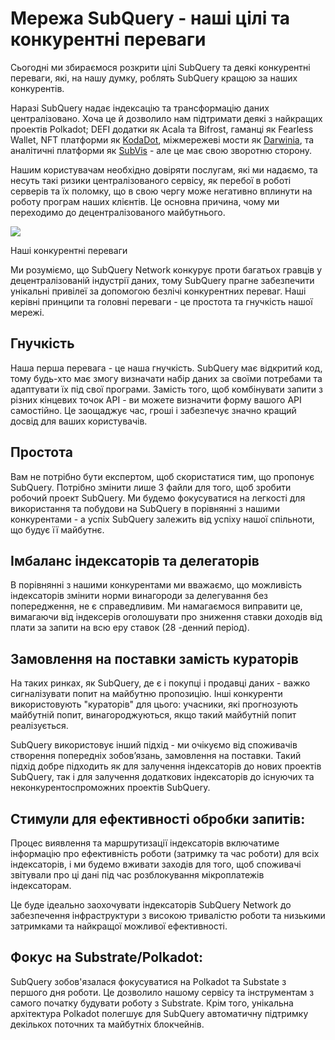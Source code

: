 # Мережа SubQuery - наші цілі та конкурентні переваги

Сьогодні ми збираємося розкрити цілі SubQuery та деякі конкурентні переваги, які, на нашу думку, роблять SubQuery кращою за наших конкурентів.

Наразі SubQuery надає індексацію та трансформацію даних централізовано. Хоча це й дозволило нам підтримати деякі з найкращих проектів Polkadot; DEFI додатки як Acala та Bifrost, гаманці як Fearless Wallet, NFT платформи як [KodaDot](https://kodadot.xyz/), міжмережеві мости як [Darwinia](https://explorer.subquery.network/subquery/darwinia-network/darwinia), та аналітичні платформи як [SubVis](https://subvis.io/) - але це має свою зворотню сторону.

Нашим користувачам необхідно довіряти послугам, які ми надаємо, та несуть такі ризики централізованого сервісу, як перебої в роботі серверів та їх поломку, що в свою чергу може негативно вплинути на роботу програм наших клієнтів. Це основна причина, чому ми переходимо до децентралізованого майбутнього.

![](https://miro.medium.com/max/868/1*CPksnN9_jyMGQ0sSbiJvDQ.png)

Наші конкурентні переваги

Ми розуміємо, що SubQuery Network конкурує проти багатьох гравців у децентралізованій індустрії даних, тому SubQuery прагне забезпечити унікальні привілеї за допомогою безлічі конкурентних переваг. Наші керівні принципи та головні переваги - це простота та гнучкість нашої мережі.

## Гнучкість

Наша перша перевага - це наша гнучкість. SubQuery має відкритий код, тому будь-хто має змогу визначати набір даних за  своїми потребами та адаптувати їх під свої програми. Замість того, щоб комбінувати запити з різних кінцевих точок API - ви можете визначити форму вашого API самостійно. Це заощаджує час, гроші і забезпечує значно кращий досвід для ваших користувачів.

## Простота

Вам не потрібно бути експертом, щоб скористатися тим, що пропонує SubQuery. Потрібно змінити лише 3 файли для того, щоб зробити робочий проект SubQuery. Ми будемо фокусуватися на легкості для використання та побудови на SubQuery в порівнянні з нашими конкурентами - а успіх SubQuery залежить від успіху нашої спільноти, що будує її майбутнє.

## Імбаланс індексаторів та делегаторів

В порівнянні з нашими конкурентами ми вважаємо, що можливість індексаторів змінити норми винагороди за делегування без попередження, не є справедливим. Ми намагаємося виправити це, вимагаючи від індексерів оголошувати про зниження ставки доходів від плати за запити на всю еру ставок (28 -денний період).

## Замовлення на поставки замість кураторів

На таких ринках, як SubQuery, де є і покупці і продавці даних - важко сигналізувати попит на майбутню пропозицію. Інші конкуренти використовують "кураторів" для цього: учасники, які прогнозують майбутній попит, винагороджуються, якщо такий майбутній попит реалізується.

SubQuery використовує інший підхід - ми очікуємо від споживачів створення попередніх зобов’язань, замовлення на поставки. Такий підхід добре підходить як для залучення індексаторів до нових проектів SubQuery, так і для залучення додаткових індексаторів до існуючих та неконкурентоспроможних проектів SubQuery.

## Стимули для ефективності обробки запитів:

Процес виявлення та маршрутизації індексаторів включатиме інформацію про ефективність роботи (затримку та час роботи) для всіх індексаторів, і ми будемо вживати заходів для того, щоб споживачі звітували про ці дані під час розблокування мікроплатежів індексаторам.

Це буде ідеально заохочувати індексаторів SubQuery Network до забезпечення інфраструктури з високою тривалістю роботи та низькими затримками та найкращої можливої ефективності.

## Фокус на Substrate/Polkadot:

SubQuery зобов'язалася фокусуватися на Polkadot та Substate з першого дня роботи. Це дозволило нашому сервісу та інструментам з самого початку будувати роботу з Substrate. Крім того, унікальна архітектура Polkadot полегшує для SubQuery автоматичну підтримку декількох поточних та майбутніх блокчейнів.